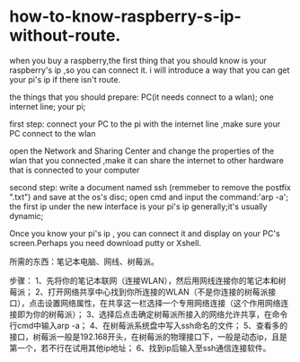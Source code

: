 # how-to-know-raspberry-s-ip-without-route.

when you buy a raspberry,the first thing that you should know is your raspberry's ip ,so you can connect it.
i will introduce a way that you can get your pi's ip if there isn't route.

the things that you should prepare:
PC(it needs connect to a wlan);
one internet line;
your pi;

first step:
connect your PC to the pi with the internet line ,make sure your PC connect to the wlan

open the Network and Sharing Center and change the properties of the wlan that you connected ,make it can share the internet to
other hardware that is connected to your computer

second step:
write a document named ssh (remmeber to remove the postfix ".txt") and save at the os's disc;
open cmd and input the command:'arp -a';
the first ip under the new interface is your pi's ip generally;it's usually dynamic;

Once you know your pi's ip , you can connect it and display on your PC's screen.Perhaps you need download putty or Xshell.


所需的东西：笔记本电脑、网线、树莓派。

步骤：
1、先将你的笔记本联网（连接WLAN），然后用网线连接你的笔记本和树莓派；
2、打开网络共享中心找到你所连接的WLAN（不是你连接的树莓派接口），点击设置网络属性，在共享这一栏选择一个专用网络连接（这个作用网络连接即为你的树莓派）；
3、选择后点击确定树莓派所接入的网络允许共享，在命令行cmd中输入arp -a；
4、在树莓派系统盘中写入ssh命名的文件；
5、查看多的接口，树莓派一般是192.168开头，在树莓派的物理接口下，一般是动态ip，且是第一个，若不行在试用其他ip地址；
6、找到ip后输入至ssh通信连接软件。
